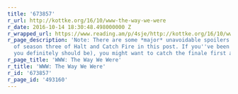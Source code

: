 ```yaml
---
title: '673857'
r_url: http://kottke.org/16/10/www-the-way-we-were
r_date: 2016-10-14 18:30:48.498000000 Z
r_wrapped_url: https://www.reading.am/p/4sje/http://kottke.org/16/10/www-the-way-we-were
r_page_description: 'Note: There are some *major* unavoidable spoilers about the finale
  of season three of Halt and Catch Fire in this post. If you''ve been watching (and
  you definitely should be), you might want to catch the finale first and'
r_page_title: 'WWW: The Way We Were'
r_title: 'WWW: The Way We Were'
r_id: '673857'
r_page_id: '493160'
---
```



